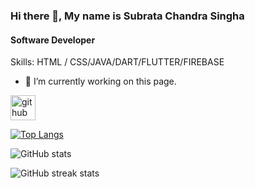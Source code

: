 ### Hi there 👋, My name is Subrata Chandra Singha
#### Software Developer

Skills: HTML / CSS/JAVA/DART/FLUTTER/FIREBASE

- 🔭 I’m currently working on this page. 


[<img src='https://cdn.jsdelivr.net/npm/simple-icons@3.0.1/icons/github.svg' alt='github' height='40'>](https://github.com/SubrataSft)  

[![Top Langs](https://github-readme-stats.vercel.app/api/top-langs/?username=SubrataSft)](https://github.com/anuraghazra/github-readme-stats)

![GitHub stats](https://github-readme-stats.vercel.app/api?username=SubrataSft&show_icons=true&count_private=true)  

![GitHub streak stats](https://streak-stats.demolab.com/?user=SubrataSft)  


